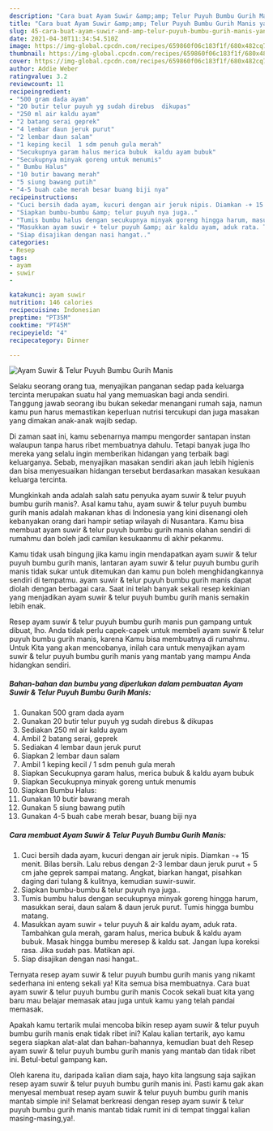 ```yaml
---
description: "Cara buat Ayam Suwir &amp;amp; Telur Puyuh Bumbu Gurih Manis yang nikmat dan Mudah Dibuat"
title: "Cara buat Ayam Suwir &amp;amp; Telur Puyuh Bumbu Gurih Manis yang nikmat dan Mudah Dibuat"
slug: 45-cara-buat-ayam-suwir-and-amp-telur-puyuh-bumbu-gurih-manis-yang-nikmat-dan-mudah-dibuat
date: 2021-04-30T11:34:54.510Z
image: https://img-global.cpcdn.com/recipes/659860f06c183f1f/680x482cq70/ayam-suwir-telur-puyuh-bumbu-gurih-manis-foto-resep-utama.jpg
thumbnail: https://img-global.cpcdn.com/recipes/659860f06c183f1f/680x482cq70/ayam-suwir-telur-puyuh-bumbu-gurih-manis-foto-resep-utama.jpg
cover: https://img-global.cpcdn.com/recipes/659860f06c183f1f/680x482cq70/ayam-suwir-telur-puyuh-bumbu-gurih-manis-foto-resep-utama.jpg
author: Addie Weber
ratingvalue: 3.2
reviewcount: 11
recipeingredient:
- "500 gram dada ayam"
- "20 butir telur puyuh yg sudah direbus  dikupas"
- "250 ml air kaldu ayam"
- "2 batang serai geprek"
- "4 lembar daun jeruk purut"
- "2 lembar daun salam"
- "1 keping kecil  1 sdm penuh gula merah"
- "Secukupnya garam halus merica bubuk  kaldu ayam bubuk"
- "Secukupnya minyak goreng untuk menumis"
- " Bumbu Halus"
- "10 butir bawang merah"
- "5 siung bawang putih"
- "4-5 buah cabe merah besar buang biji nya"
recipeinstructions:
- "Cuci bersih dada ayam, kucuri dengan air jeruk nipis. Diamkan -+ 15 menit. Bilas bersih. Lalu rebus dengan 2-3 lembar daun jeruk purut + 5 cm jahe geprek sampai matang. Angkat, biarkan hangat, pisahkan daging dari tulang &amp; kulitnya, kemudian suwir-suwir."
- "Siapkan bumbu-bumbu &amp; telur puyuh nya juga.."
- "Tumis bumbu halus dengan secukupnya minyak goreng hingga harum, masukkan serai, daun salam &amp; daun jeruk purut. Tumis hingga bumbu matang."
- "Masukkan ayam suwir + telur puyuh &amp; air kaldu ayam, aduk rata. Tambahkan gula merah, garam halus, merica bubuk &amp; kaldu ayam bubuk. Masak hingga bumbu meresep &amp; kaldu sat. Jangan lupa koreksi rasa. Jika sudah pas. Matikan api."
- "Siap disajikan dengan nasi hangat.."
categories:
- Resep
tags:
- ayam
- suwir
- 

katakunci: ayam suwir  
nutrition: 146 calories
recipecuisine: Indonesian
preptime: "PT35M"
cooktime: "PT45M"
recipeyield: "4"
recipecategory: Dinner

---
```



![Ayam Suwir &amp; Telur Puyuh Bumbu Gurih Manis](https://img-global.cpcdn.com/recipes/659860f06c183f1f/680x482cq70/ayam-suwir-telur-puyuh-bumbu-gurih-manis-foto-resep-utama.jpg)

Selaku seorang orang tua, menyajikan panganan sedap pada keluarga tercinta merupakan suatu hal yang memuaskan bagi anda sendiri. Tanggung jawab seorang ibu bukan sekedar menangani rumah saja, namun kamu pun harus memastikan keperluan nutrisi tercukupi dan juga masakan yang dimakan anak-anak wajib sedap.

Di zaman  saat ini, kamu sebenarnya mampu mengorder santapan instan walaupun tanpa harus ribet membuatnya dahulu. Tetapi banyak juga lho mereka yang selalu ingin memberikan hidangan yang terbaik bagi keluarganya. Sebab, menyajikan masakan sendiri akan jauh lebih higienis dan bisa menyesuaikan hidangan tersebut berdasarkan masakan kesukaan keluarga tercinta. 



Mungkinkah anda adalah salah satu penyuka ayam suwir &amp; telur puyuh bumbu gurih manis?. Asal kamu tahu, ayam suwir &amp; telur puyuh bumbu gurih manis adalah makanan khas di Indonesia yang kini disenangi oleh kebanyakan orang dari hampir setiap wilayah di Nusantara. Kamu bisa membuat ayam suwir &amp; telur puyuh bumbu gurih manis olahan sendiri di rumahmu dan boleh jadi camilan kesukaanmu di akhir pekanmu.

Kamu tidak usah bingung jika kamu ingin mendapatkan ayam suwir &amp; telur puyuh bumbu gurih manis, lantaran ayam suwir &amp; telur puyuh bumbu gurih manis tidak sukar untuk ditemukan dan kamu pun boleh menghidangkannya sendiri di tempatmu. ayam suwir &amp; telur puyuh bumbu gurih manis dapat diolah dengan berbagai cara. Saat ini telah banyak sekali resep kekinian yang menjadikan ayam suwir &amp; telur puyuh bumbu gurih manis semakin lebih enak.

Resep ayam suwir &amp; telur puyuh bumbu gurih manis pun gampang untuk dibuat, lho. Anda tidak perlu capek-capek untuk membeli ayam suwir &amp; telur puyuh bumbu gurih manis, karena Kamu bisa membuatnya di rumahmu. Untuk Kita yang akan mencobanya, inilah cara untuk menyajikan ayam suwir &amp; telur puyuh bumbu gurih manis yang mantab yang mampu Anda hidangkan sendiri.

<!--inarticleads1-->

##### Bahan-bahan dan bumbu yang diperlukan dalam pembuatan Ayam Suwir &amp; Telur Puyuh Bumbu Gurih Manis:

1. Gunakan 500 gram dada ayam
1. Gunakan 20 butir telur puyuh yg sudah direbus &amp; dikupas
1. Sediakan 250 ml air kaldu ayam
1. Ambil 2 batang serai, geprek
1. Sediakan 4 lembar daun jeruk purut
1. Siapkan 2 lembar daun salam
1. Ambil 1 keping kecil / 1 sdm penuh gula merah
1. Siapkan Secukupnya garam halus, merica bubuk &amp; kaldu ayam bubuk
1. Siapkan Secukupnya minyak goreng untuk menumis
1. Siapkan  Bumbu Halus:
1. Gunakan 10 butir bawang merah
1. Gunakan 5 siung bawang putih
1. Gunakan 4-5 buah cabe merah besar, buang biji nya




<!--inarticleads2-->

##### Cara membuat Ayam Suwir &amp; Telur Puyuh Bumbu Gurih Manis:

1. Cuci bersih dada ayam, kucuri dengan air jeruk nipis. Diamkan -+ 15 menit. Bilas bersih. Lalu rebus dengan 2-3 lembar daun jeruk purut + 5 cm jahe geprek sampai matang. Angkat, biarkan hangat, pisahkan daging dari tulang &amp; kulitnya, kemudian suwir-suwir.
1. Siapkan bumbu-bumbu &amp; telur puyuh nya juga..
1. Tumis bumbu halus dengan secukupnya minyak goreng hingga harum, masukkan serai, daun salam &amp; daun jeruk purut. Tumis hingga bumbu matang.
1. Masukkan ayam suwir + telur puyuh &amp; air kaldu ayam, aduk rata. Tambahkan gula merah, garam halus, merica bubuk &amp; kaldu ayam bubuk. Masak hingga bumbu meresep &amp; kaldu sat. Jangan lupa koreksi rasa. Jika sudah pas. Matikan api.
1. Siap disajikan dengan nasi hangat..




Ternyata resep ayam suwir &amp; telur puyuh bumbu gurih manis yang nikamt sederhana ini enteng sekali ya! Kita semua bisa membuatnya. Cara buat ayam suwir &amp; telur puyuh bumbu gurih manis Cocok sekali buat kita yang baru mau belajar memasak atau juga untuk kamu yang telah pandai memasak.

Apakah kamu tertarik mulai mencoba bikin resep ayam suwir &amp; telur puyuh bumbu gurih manis enak tidak ribet ini? Kalau kalian tertarik, ayo kamu segera siapkan alat-alat dan bahan-bahannya, kemudian buat deh Resep ayam suwir &amp; telur puyuh bumbu gurih manis yang mantab dan tidak ribet ini. Betul-betul gampang kan. 

Oleh karena itu, daripada kalian diam saja, hayo kita langsung saja sajikan resep ayam suwir &amp; telur puyuh bumbu gurih manis ini. Pasti kamu gak akan menyesal membuat resep ayam suwir &amp; telur puyuh bumbu gurih manis mantab simple ini! Selamat berkreasi dengan resep ayam suwir &amp; telur puyuh bumbu gurih manis mantab tidak rumit ini di tempat tinggal kalian masing-masing,ya!.

